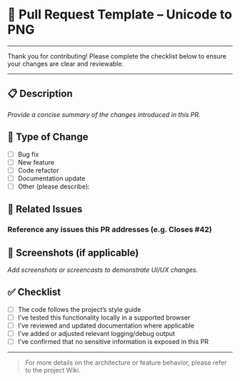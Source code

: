 # 🚀 Pull Request Template – Unicode to PNG

---

Thank you for contributing! Please complete the checklist below to ensure your changes are clear and reviewable.

---

## 📋 Description

_Provide a concise summary of the changes introduced in this PR._

## 🔧 Type of Change

- [ ] Bug fix
- [ ] New feature
- [ ] Code refactor
- [ ] Documentation update
- [ ] Other (please describe):

## 🧪 Related Issues

### Reference any issues this PR addresses (e.g. Closes #42)

## 📸 Screenshots (if applicable)

_Add screenshots or screencasts to demonstrate UI/UX changes._

## ✅ Checklist

- [ ] The code follows the project’s style guide
- [ ] I’ve tested this functionality locally in a supported browser
- [ ] I’ve reviewed and updated documentation where applicable
- [ ] I’ve added or adjusted relevant logging/debug output
- [ ] I’ve confirmed that no sensitive information is exposed in this PR

---

> For more details on the architecture or feature behavior, please refer to the project Wiki.
